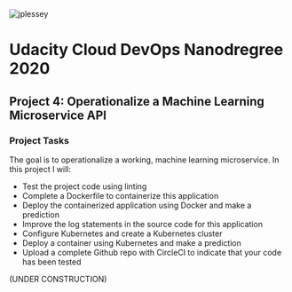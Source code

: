 <img src="https://circleci.com/gh/jplessey/ml_microservice_docker_k8s.svg?style=svg" alt="jplessey">

# Udacity Cloud DevOps Nanodregree 2020
## Project 4: Operationalize a Machine Learning Microservice API

### Project Tasks

The goal is to operationalize a working, machine learning microservice. In this project I will:
* Test the project code using linting
* Complete a Dockerfile to containerize this application
* Deploy the containerized application using Docker and make a prediction
* Improve the log statements in the source code for this application
* Configure Kubernetes and create a Kubernetes cluster
* Deploy a container using Kubernetes and make a prediction
* Upload a complete Github repo with CircleCI to indicate that your code has been tested

(UNDER CONSTRUCTION)
